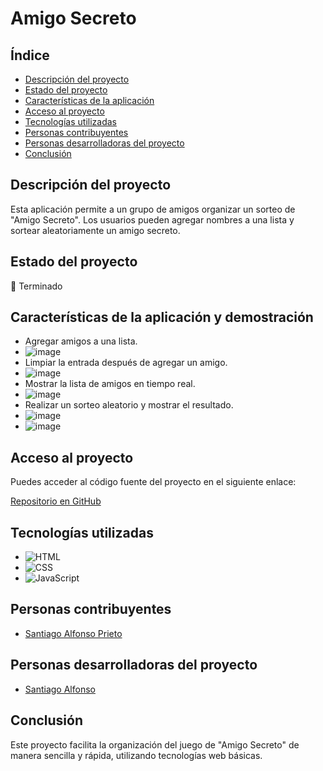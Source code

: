 # Amigo Secreto

## Índice

- [Descripción del proyecto](#descripción-del-proyecto)
- [Estado del proyecto](#estado-del-proyecto)
- [Características de la aplicación](#características-de-la-aplicación-y-demostración)
- [Acceso al proyecto](#acceso-al-proyecto)
- [Tecnologías utilizadas](#tecnologías-utilizadas)
- [Personas contribuyentes](#personas-contribuyentes)
- [Personas desarrolladoras del proyecto](#personas-desarrolladoras-del-proyecto)
- [Conclusión](#conclusión)

## Descripción del proyecto

Esta aplicación permite a un grupo de amigos organizar un sorteo de "Amigo Secreto". Los usuarios pueden agregar nombres a una lista y sortear aleatoriamente un amigo secreto.

## Estado del proyecto

🚀 Terminado

## Características de la aplicación y demostración

- Agregar amigos a una lista.
- ![image](https://github.com/user-attachments/assets/e6c7ad6f-6abc-49e3-8f56-414b003b7cca)
- Limpiar la entrada después de agregar un amigo.
- ![image](https://github.com/user-attachments/assets/6e461e7b-991b-453d-996c-67d4a3d0797a)
- Mostrar la lista de amigos en tiempo real.
- ![image](https://github.com/user-attachments/assets/db0c67a8-196f-4108-90fb-513f607b366e)
- Realizar un sorteo aleatorio y mostrar el resultado.
- ![image](https://github.com/user-attachments/assets/6385a025-2e40-4af9-8561-8cc8d78c8c51)
- ![image](https://github.com/user-attachments/assets/480fef5d-70cb-4391-a4f0-8b51e8595b02)


## Acceso al proyecto

Puedes acceder al código fuente del proyecto en el siguiente enlace:

[Repositorio en GitHub](https://github.com/SantiAlfonso/challenge-amigo-secreto_esp-main)

## Tecnologías utilizadas

- ![HTML](https://img.shields.io/badge/HTML5-E34F26?style=for-the-badge&logo=html5&logoColor=white)
- ![CSS](https://img.shields.io/badge/CSS3-1572B6?style=for-the-badge&logo=css3&logoColor=white)
- ![JavaScript](https://img.shields.io/badge/JavaScript-F7DF1E?style=for-the-badge&logo=javascript&logoColor=black)


## Personas contribuyentes

- [Santiago Alfonso Prieto](https://github.com/TuPerfil)

## Personas desarrolladoras del proyecto

- [Santiago Alfonso](https://github.com/SantiAlfonso)

## Conclusión

Este proyecto facilita la organización del juego de "Amigo Secreto" de manera sencilla y rápida, utilizando tecnologías web básicas.
